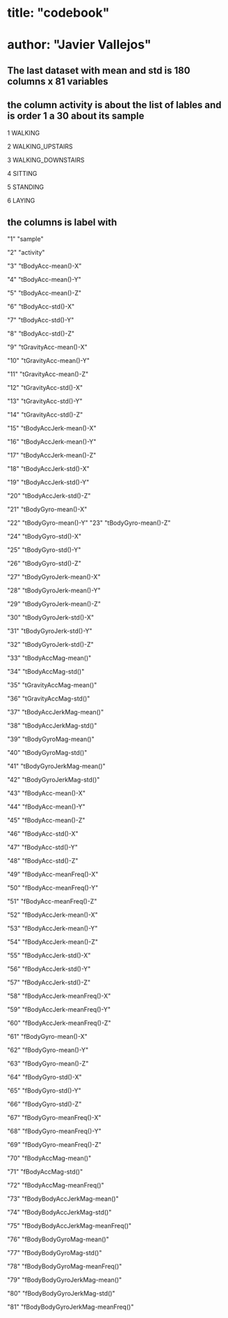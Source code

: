 # title: "codebook"
# author: "Javier Vallejos"

## The last dataset with mean and std is 180 columns x 81 variables

## the column activity is about the list of lables and is order 1 a 30 about its sample

1 WALKING

2 WALKING_UPSTAIRS

3 WALKING_DOWNSTAIRS

4 SITTING

5 STANDING

6 LAYING

##  the columns is label with 

"1" "sample"

"2" "activity"

"3" "tBodyAcc-mean()-X"

"4" "tBodyAcc-mean()-Y"

"5" "tBodyAcc-mean()-Z"

"6" "tBodyAcc-std()-X"

"7" "tBodyAcc-std()-Y"

"8" "tBodyAcc-std()-Z"

"9" "tGravityAcc-mean()-X"

"10" "tGravityAcc-mean()-Y"

"11" "tGravityAcc-mean()-Z"

"12" "tGravityAcc-std()-X"

"13" "tGravityAcc-std()-Y"

"14" "tGravityAcc-std()-Z"

"15" "tBodyAccJerk-mean()-X"

"16" "tBodyAccJerk-mean()-Y"

"17" "tBodyAccJerk-mean()-Z"

"18" "tBodyAccJerk-std()-X"

"19" "tBodyAccJerk-std()-Y"

"20" "tBodyAccJerk-std()-Z"

"21" "tBodyGyro-mean()-X"

"22" "tBodyGyro-mean()-Y"
"23" "tBodyGyro-mean()-Z"

"24" "tBodyGyro-std()-X"

"25" "tBodyGyro-std()-Y"

"26" "tBodyGyro-std()-Z"

"27" "tBodyGyroJerk-mean()-X"

"28" "tBodyGyroJerk-mean()-Y"

"29" "tBodyGyroJerk-mean()-Z"

"30" "tBodyGyroJerk-std()-X"

"31" "tBodyGyroJerk-std()-Y"

"32" "tBodyGyroJerk-std()-Z"

"33" "tBodyAccMag-mean()"

"34" "tBodyAccMag-std()"

"35" "tGravityAccMag-mean()"

"36" "tGravityAccMag-std()"

"37" "tBodyAccJerkMag-mean()"

"38" "tBodyAccJerkMag-std()"

"39" "tBodyGyroMag-mean()"

"40" "tBodyGyroMag-std()"

"41" "tBodyGyroJerkMag-mean()"

"42" "tBodyGyroJerkMag-std()"

"43" "fBodyAcc-mean()-X"

"44" "fBodyAcc-mean()-Y"

"45" "fBodyAcc-mean()-Z"

"46" "fBodyAcc-std()-X"

"47" "fBodyAcc-std()-Y"

"48" "fBodyAcc-std()-Z"

"49" "fBodyAcc-meanFreq()-X"

"50" "fBodyAcc-meanFreq()-Y"

"51" "fBodyAcc-meanFreq()-Z"

"52" "fBodyAccJerk-mean()-X"

"53" "fBodyAccJerk-mean()-Y"

"54" "fBodyAccJerk-mean()-Z"

"55" "fBodyAccJerk-std()-X"

"56" "fBodyAccJerk-std()-Y"

"57" "fBodyAccJerk-std()-Z"

"58" "fBodyAccJerk-meanFreq()-X"

"59" "fBodyAccJerk-meanFreq()-Y"

"60" "fBodyAccJerk-meanFreq()-Z"

"61" "fBodyGyro-mean()-X"

"62" "fBodyGyro-mean()-Y"

"63" "fBodyGyro-mean()-Z"

"64" "fBodyGyro-std()-X"

"65" "fBodyGyro-std()-Y"

"66" "fBodyGyro-std()-Z"

"67" "fBodyGyro-meanFreq()-X"

"68" "fBodyGyro-meanFreq()-Y"

"69" "fBodyGyro-meanFreq()-Z"

"70" "fBodyAccMag-mean()"

"71" "fBodyAccMag-std()"

"72" "fBodyAccMag-meanFreq()"

"73" "fBodyBodyAccJerkMag-mean()"

"74" "fBodyBodyAccJerkMag-std()"

"75" "fBodyBodyAccJerkMag-meanFreq()"

"76" "fBodyBodyGyroMag-mean()"

"77" "fBodyBodyGyroMag-std()"

"78" "fBodyBodyGyroMag-meanFreq()"

"79" "fBodyBodyGyroJerkMag-mean()"

"80" "fBodyBodyGyroJerkMag-std()"

"81" "fBodyBodyGyroJerkMag-meanFreq()"



